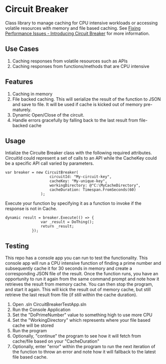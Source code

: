 # Circuit Breaker
Class library to manage caching for CPU intensive workloads or accessing volatile resources with memory and file based caching. See [Fixing Performance Issues - Introducing Circuit Breaker](https://help.agilitycms.com/hc/en-us/articles/115003225232-Fixing-Performance-Issues-Introducing-Caching-with-Circuit-Breaker) for more information.
## Use Cases
1. Caching responses from volatile resources such as APIs
2. Caching responses from functions/methods that are CPU intensive

## Features
1. Caching in memory
2. File backed caching. This will serialize the result of the function to JSON and save to file. It will be used if cache is kicked out of memory pre-maturely. 
3. Dynamic Open/Close of the circuit.
4. Handle errors gracefully by falling back to the last result from file-backed cache

## Usage
Intialize the Circuite Breaker class with the following required attributes. CircuitId could represent a set of calls to an API while the CacheKey could be a specific API call varied by parameters.
```
var breaker = new CircuitBreaker(
                    circuitId: "My-circuit-key",
                    cacheKey: "My-unique-key",
                    workingDirectory: @"C:\MyCacheDirectory",
                    cacheDuration: Timespan.FromSeconds(60)
                );
```

Execute your function by specifying it as a function to invoke if the response is not in Cache.
```
dynamic result = breaker.Execute(() => {
                var _result = DoThing();
                return _result;
            });
```

## Testing
This repo has a console app you can run to test the functionality. This console app will run a CPU intensive function of finding a prime number and subsequently cache it for 30 seconds in memory and create a corresponding JSON file of the result. Once the function runs, you have an opportunity to run it again from the same command prompt and note how it retrieves the result from memory cache. You can then stop the program, and start it again. This will kick the result out of memory cache, but still retrieve the last result from file (if still within the cache duration).

1. Open .sln CircuitBreakerTestApp.sln
2. Run the Console Application
3. Set the "DoPrimeNumber" value to something high to use more CPU
4. Set the "WorkingDirectory" which represents where your file based cache will be stored
5. Run the program
6. Optionally, "continue" the program to see how it will fetch from cache/file based on your "CacheDuration"
7. Optionally, enter "error" within the program to run the next iteration of the function to throw an error and note how it will fallback to the latest file based cache.


